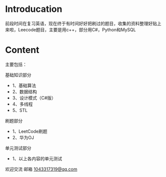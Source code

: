 # Introducation

前段时间在复习英语，现在终于有时间好好把刷过的题目，收集的资料整理好贴上来啦，Leecode题目，主要是用c++，部分用C#，Python和MySQL

# Content
主要包括：

基础知识部分
* 1、基础算法
* 2、数据结构
* 3、设计模式（C#版）
* 4、多线程
* 5、STL

刷题部分
* 1、LeetCode刷题
* 2、华为OJ

单元测试部分
* 1、以上各内容的单元测试

欢迎交流
邮箱 1043317319@qq.com

